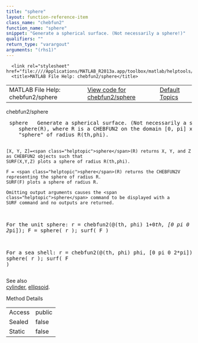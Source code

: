 ```yaml
---
title: "sphere"
layout: function-reference-item
class_name: "chebfun2"
function_name: "sphere"
snippet: "Generate a spherical surface. (Not necessarily a sphere!)"
qualifiers: ""
return_type: "varargout"
arguments: "(rhs1)"
---
```


<html>
   <head>
      <meta http-equiv="Content-Type" content="text/html; charset=utf-8">
   
      <link rel="stylesheet" href="file:////Applications/MATLAB_R2013a.app/toolbox/matlab/helptools/private/helpwin.css">
      <title>MATLAB File Help: chebfun2/sphere</title>
   </head>
   <body>
      <!--Single-page help-->
      <table border="0" cellspacing="0" width="100%">
         <tr class="subheader">
            <td class="headertitle">MATLAB File Help: chebfun2/sphere</td>
            <td class="subheader-left"><a href="matlab:edit chebfun2/sphere">View code for chebfun2/sphere</a></td>
            <td class="subheader-right"><a href="matlab:helpwin">Default Topics</a></td>
         </tr>
      </table>
      <div class="title">chebfun2/sphere</div>
      <div class="helptext"><pre><!--helptext --> <span class="helptopic">sphere</span>   Generate a spherical surface. (Not necessarily a sphere!)
    <span class="helptopic">sphere</span>(R), where R is a CHEBFUN2 on the domain [0, pi] x [0, 2*pi] plots the
    "sphere" of radius R(th,phi).
 
    [X, Y, Z]=<span class="helptopic">sphere</span>(R) returns X, Y, and Z as CHEBFUN2 objects such that
    SURF(X,Y,Z) plots a sphere of radius R(th,phi).
  
    F = <span class="helptopic">sphere</span>(R) returns the CHEBFUN2V representing the sphere of radius R.
    SURF(F) plots a sphere of radius R.
 
    Omitting output arguments causes the <span class="helptopic">sphere</span> command to be displayed with a
    SURF command and no outputs are returned.
 
  For the unit sphere: 
    r = chebfun2(@(th, phi) 1+0*th, [0 pi 0 2*pi]);
    F = sphere( r );   surf( F )
 
  For a sea shell:
    r = chebfun2(@(th, phi) phi, [0 pi 0 2*pi]);
    F = sphere( r ); surf( F )</pre></div><!--after help --><!--seeAlso--><div class="footerlinktitle">See also</div><div class="footerlink"> <a href="matlab:helpwin cylinder">cylinder</a>, <a href="matlab:helpwin chebfun2/ellipsoid">ellipsoid</a>.
</div>
      <!--Method-->
      <div class="sectiontitle">Method Details</div>
      <table class="class-details">
         <tr>
            <td class="class-detail-label">Access</td>
            <td>public</td>
         </tr>
         <tr>
            <td class="class-detail-label">Sealed</td>
            <td>false</td>
         </tr>
         <tr>
            <td class="class-detail-label">Static</td>
            <td>false</td>
         </tr>
      </table>
   </body>
</html>
